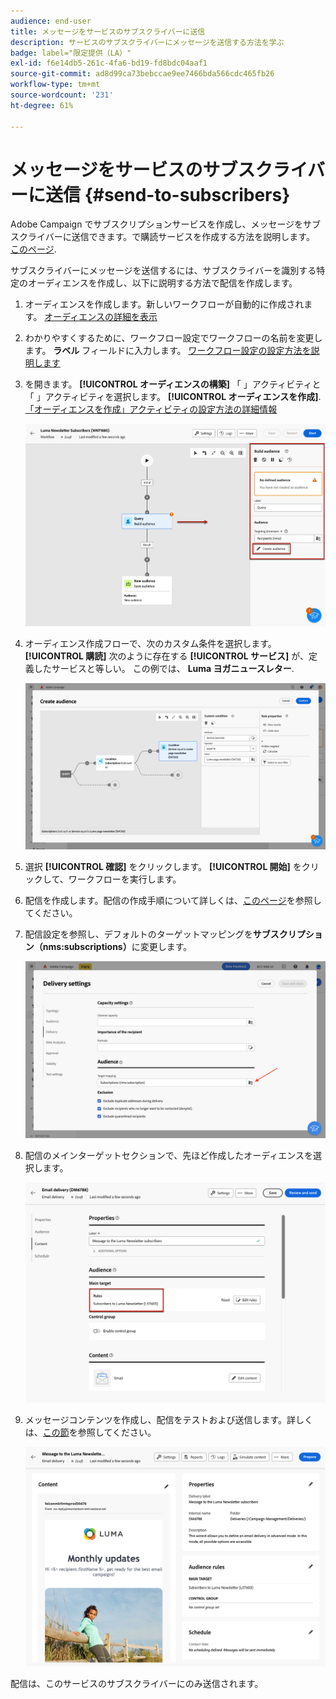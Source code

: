 ```yaml
---
audience: end-user
title: メッセージをサービスのサブスクライバーに送信
description: サービスのサブスクライバーにメッセージを送信する方法を学ぶ
badge: label="限定提供（LA）"
exl-id: f6e14db5-261c-4fa6-bd19-fd8bdc04aaf1
source-git-commit: ad8d99ca73bebccae9ee7466bda566cdc465fb26
workflow-type: tm+mt
source-wordcount: '231'
ht-degree: 61%

---
```


# メッセージをサービスのサブスクライバーに送信 {#send-to-subscribers}

Adobe Campaign でサブスクリプションサービスを作成し、メッセージをサブスクライバーに送信できます。で購読サービスを作成する方法を説明します。 [このページ](../audience//manage-services.md#create-service).

サブスクライバーにメッセージを送信するには、サブスクライバーを識別する特定のオーディエンスを作成し、以下に説明する方法で配信を作成します。

1. オーディエンスを作成します。新しいワークフローが自動的に作成されます。 [オーディエンスの詳細を表示](../audience/create-audience.md)

1. わかりやすくするために、ワークフロー設定でワークフローの名前を変更します。 **ラベル** フィールドに入力します。 [ワークフロー設定の設定方法を説明します](../workflows/workflow-settings.md)

1. を開きます。 **[!UICONTROL オーディエンスの構築]** 「 」アクティビティと「 」アクティビティを選択します。 **[!UICONTROL オーディエンスを作成]**. [「オーディエンスを作成」アクティビティの設定方法の詳細情報](../workflows/activities/build-audience.md)

   ![](assets/service-create-audience.png)

1. オーディエンス作成フローで、次のカスタム条件を選択します。 **[!UICONTROL 購読]** 次のように存在する **[!UICONTROL サービス]** が、定義したサービスと等しい。 この例では、 **Luma ヨガニュースレター**.

   ![](assets/service-audience-subscribers.png)

1. 選択 **[!UICONTROL 確認]** をクリックします。 **[!UICONTROL 開始]** をクリックして、ワークフローを実行します。

1. 配信を作成します。配信の作成手順について詳しくは、[このページ](../msg/gs-messages.md#create-delivery)を参照してください。
1. 配信設定を参照し、デフォルトのターゲットマッピングを&#x200B;**サブスクリプション（nms:subscriptions）**&#x200B;に変更します。

   ![](assets/service-delivery-change-mapping.png)

1. 配信のメインターゲットセクションで、先ほど作成したオーディエンスを選択します。

   ![](assets/service-delivery-targeting-subscribers.png)

1. メッセージコンテンツを作成し、配信をテストおよび送信します。詳しくは、[この節](../preview-test/preview-test.md)を参照してください。

   ![](assets/service-delivery-ready.png)

配信は、このサービスのサブスクライバーにのみ送信されます。
